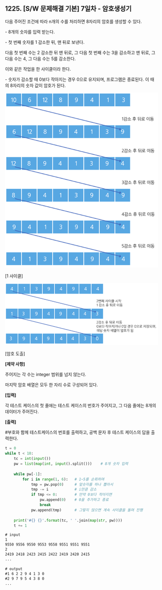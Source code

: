 ## 1225. [S/W 문제해결 기본] 7일차 - 암호생성기

다음 주어진 조건에 따라 n개의 수를 처리하면 8자리의 암호를 생성할 수 있다.

\- 8개의 숫자를 입력 받는다.

\- 첫 번째 숫자를 1 감소한 뒤, 맨 뒤로 보낸다. 

다음 첫 번째 수는 2 감소한 뒤 맨 뒤로, 그 다음 첫 번째 수는 3을 감소하고 맨 뒤로, 그 다음 수는 4, 그 다음 수는 5를 감소한다.

이와 같은 작업을 한 사이클이라 한다.

\- 숫자가 감소할 때 0보다 작아지는 경우 0으로 유지되며, 프로그램은 종료된다. 이 때의 8자리의 숫자 값이 암호가 된다.

 

![img](D3.assets\암호생성.jpg)

[1 사이클]

 ![img](D3.assets\암호생성02.jpg)

[암호 도출]


**[제약 사항]**

주어지는 각 수는 integer 범위를 넘지 않는다.

마지막 암호 배열은 모두 한 자리 수로 구성되어 있다.

**[입력]**

각 테스트 케이스의 첫 줄에는 테스트 케이스의 번호가 주어지고, 그 다음 줄에는 8개의 데이터가 주어진다.

**[출력]**

\#부호와 함께 테스트케이스의 번호를 출력하고, 공백 문자 후 테스트 케이스의 답을 출력한다.

```python
t = 0
while t < 10:
    tc = int(input())
    pw = list(map(int, input().split()))    # 8개 숫자 입력

    while pw[-1]:
        for i in range(1, 6):   # 1~5를 순회하며
            tmp = pw.pop(0)     # 앞숫자를 하나 뽑아서
            tmp -= i            # i만큼 감소
            if tmp <= 0:        # 만약 0보다 작아지면
                pw.append(0)    # 0을 추가하고 종료
                break
            pw.append(tmp)      # 그렇지 않으면 계속 사이클을 돌며 진행

    print('#{} {}'.format(tc, ' '.join(map(str, pw))))
    t += 1
```

```
# input
1
9550 9556 9550 9553 9558 9551 9551 9551
2
2419 2418 2423 2415 2422 2419 2420 2415
...

# output
#1 6 2 2 9 4 1 3 0
#2 9 7 9 5 4 3 8 0
...
```

